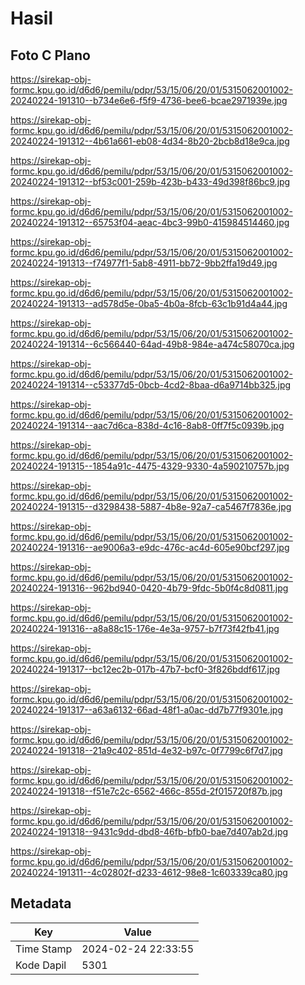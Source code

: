 # Hasil

## Foto C Plano

https://sirekap-obj-formc.kpu.go.id/d6d6/pemilu/pdpr/53/15/06/20/01/5315062001002-20240224-191310--b734e6e6-f5f9-4736-bee6-bcae2971939e.jpg

https://sirekap-obj-formc.kpu.go.id/d6d6/pemilu/pdpr/53/15/06/20/01/5315062001002-20240224-191312--4b61a661-eb08-4d34-8b20-2bcb8d18e9ca.jpg

https://sirekap-obj-formc.kpu.go.id/d6d6/pemilu/pdpr/53/15/06/20/01/5315062001002-20240224-191312--bf53c001-259b-423b-b433-49d398f86bc9.jpg

https://sirekap-obj-formc.kpu.go.id/d6d6/pemilu/pdpr/53/15/06/20/01/5315062001002-20240224-191312--65753f04-aeac-4bc3-99b0-415984514460.jpg

https://sirekap-obj-formc.kpu.go.id/d6d6/pemilu/pdpr/53/15/06/20/01/5315062001002-20240224-191313--f74977f1-5ab8-4911-bb72-9bb2ffa19d49.jpg

https://sirekap-obj-formc.kpu.go.id/d6d6/pemilu/pdpr/53/15/06/20/01/5315062001002-20240224-191313--ad578d5e-0ba5-4b0a-8fcb-63c1b91d4a44.jpg

https://sirekap-obj-formc.kpu.go.id/d6d6/pemilu/pdpr/53/15/06/20/01/5315062001002-20240224-191314--6c566440-64ad-49b8-984e-a474c58070ca.jpg

https://sirekap-obj-formc.kpu.go.id/d6d6/pemilu/pdpr/53/15/06/20/01/5315062001002-20240224-191314--c53377d5-0bcb-4cd2-8baa-d6a9714bb325.jpg

https://sirekap-obj-formc.kpu.go.id/d6d6/pemilu/pdpr/53/15/06/20/01/5315062001002-20240224-191314--aac7d6ca-838d-4c16-8ab8-0ff7f5c0939b.jpg

https://sirekap-obj-formc.kpu.go.id/d6d6/pemilu/pdpr/53/15/06/20/01/5315062001002-20240224-191315--1854a91c-4475-4329-9330-4a590210757b.jpg

https://sirekap-obj-formc.kpu.go.id/d6d6/pemilu/pdpr/53/15/06/20/01/5315062001002-20240224-191315--d3298438-5887-4b8e-92a7-ca5467f7836e.jpg

https://sirekap-obj-formc.kpu.go.id/d6d6/pemilu/pdpr/53/15/06/20/01/5315062001002-20240224-191316--ae9006a3-e9dc-476c-ac4d-605e90bcf297.jpg

https://sirekap-obj-formc.kpu.go.id/d6d6/pemilu/pdpr/53/15/06/20/01/5315062001002-20240224-191316--962bd940-0420-4b79-9fdc-5b0f4c8d0811.jpg

https://sirekap-obj-formc.kpu.go.id/d6d6/pemilu/pdpr/53/15/06/20/01/5315062001002-20240224-191316--a8a88c15-176e-4e3a-9757-b7f73f42fb41.jpg

https://sirekap-obj-formc.kpu.go.id/d6d6/pemilu/pdpr/53/15/06/20/01/5315062001002-20240224-191317--bc12ec2b-017b-47b7-bcf0-3f826bddf617.jpg

https://sirekap-obj-formc.kpu.go.id/d6d6/pemilu/pdpr/53/15/06/20/01/5315062001002-20240224-191317--a63a6132-66ad-48f1-a0ac-dd7b77f9301e.jpg

https://sirekap-obj-formc.kpu.go.id/d6d6/pemilu/pdpr/53/15/06/20/01/5315062001002-20240224-191318--21a9c402-851d-4e32-b97c-0f7799c6f7d7.jpg

https://sirekap-obj-formc.kpu.go.id/d6d6/pemilu/pdpr/53/15/06/20/01/5315062001002-20240224-191318--f51e7c2c-6562-466c-855d-2f015720f87b.jpg

https://sirekap-obj-formc.kpu.go.id/d6d6/pemilu/pdpr/53/15/06/20/01/5315062001002-20240224-191318--9431c9dd-dbd8-46fb-bfb0-bae7d407ab2d.jpg

https://sirekap-obj-formc.kpu.go.id/d6d6/pemilu/pdpr/53/15/06/20/01/5315062001002-20240224-191311--4c02802f-d233-4612-98e8-1c603339ca80.jpg


## Metadata

| Key        | Value               |
| ---------- | ------------------- |
| Time Stamp | 2024-02-24 22:33:55 |
| Kode Dapil | 5301                |



